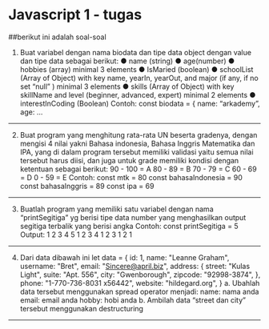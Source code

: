 #  Javascript 1 - tugas

##berikut ini adalah soal-soal 


1. Buat variabel dengan nama biodata dan tipe data object dengan value dan tipe data
sebagai berikut:
● name (string)
● age(number)
● hobbies (array) minimal 3 elements
● IsMaried (boolean)
● schoolList (Array of Object) with key name, yearIn, yearOut, and major (if any,
if no set “null” ) minimal 3 elements
● skills (Array of Object) with key skillName and level (beginner, advanced,
expert) minimal 2 elements
● interestInCoding (Boolean)
Contoh:
const biodata = {
name: “arkademy”,
age: …
---
2. Buat program yang menghitung rata-rata UN beserta gradenya, dengan mengisi 4
nilai yakni Bahasa indonesia, Bahasa Inggris Matematika dan IPA, yang di dalam
program tersebut memiliki validasi yaitu semua nilai tersebut harus diisi, dan juga
untuk grade memiliki kondisi dengan ketentuan sebagai berikut:
90 - 100 = A
80 - 89 = B
70 - 79 = C
60 - 69 = D
0 - 59 = E
Contoh:
const mtk = 80
const bahasaIndonesia = 90
const bahasaInggris = 89
const ipa = 69

---
3. Buatlah program yang memiliki satu variabel dengan nama “printSegitiga” yg berisi
tipe data number yang menghasilkan output segitiga terbalik yang berisi angka
Contoh:
const printSegitiga = 5
Output:
1 2 3 4 5
1 2 3 4
1 2 3
1 2
1

---
4. Dari data dibawah ini
let data = {
id: 1,
name: "Leanne Graham",
username: "Bret",
email: "Sincere@april.biz",
address:
{
street: "Kulas Light",
suite: "Apt. 556",
city: "Gwenborough",
zipcode: "92998-3874",
},
phone: "1-770-736-8031 x56442",
website: "hildegard.org",
}
a. Ubahlah data tersebut menggunakan spread operator menjadi:
name: nama anda
email: email anda
hobby: hobi anda
b. Ambilah data “street dan city” tersebut menggunakan destructuring
---